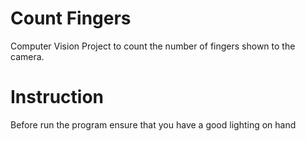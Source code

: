 # Count Fingers
Computer Vision Project to count the number of fingers shown to the camera.

# Instruction
Before run the program ensure that you have a good lighting on hand
